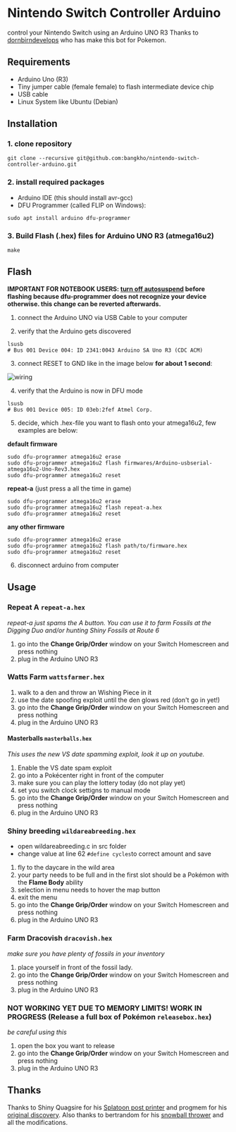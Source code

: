 # Nintendo Switch Controller Arduino

control your Nintendo Switch using an Arduino UNO R3
Thanks to [dornbirndevelops](github.com:dornbirndevelops/nintendo-switch-controller-arduino.git) who has make this bot for Pokemon.

## Requirements

- Arduino Uno (R3)
- Tiny jumper cable (female female) to flash intermediate device chip
- USB cable
- Linux System like Ubuntu (Debian)

## Installation

### 1. clone repository

```
git clone --recursive git@github.com:bangkho/nintendo-switch-controller-arduino.git
```

### 2. install required packages

- Arduino IDE (this should install avr-gcc)
- DFU Programmer (called FLIP on Windows):

```
sudo apt install arduino dfu-programmer
```

### 3. Build Flash (.hex) files for Arduino UNO R3 (atmega16u2)

```
make
```

## Flash

**IMPORTANT FOR NOTEBOOK USERS: [turn off autosuspend](https://unix.stackexchange.com/questions/91027/how-to-disable-usb-autosuspend-on-kernel-3-7-10-or-above) before flashing because dfu-programmer does not recognize your device otherwise. this change can be reverted afterwards.**

1. connect the Arduino UNO via USB Cable to your computer

2. verify that the Arduino gets discovered

```
lsusb
# Bus 001 Device 004: ID 2341:0043 Arduino SA Uno R3 (CDC ACM)
```

3. connect RESET to GND like in the image below **for about 1 second**:

![wiring](https://www.arduino.cc/en/uploads/Hacking/Uno-front-DFU-reset.png)

4. verify that the Arduino is now in DFU mode

```
lsusb
# Bus 001 Device 005: ID 03eb:2fef Atmel Corp.
```

5. decide, which .hex-file you want to flash onto your atmega16u2, few examples are below:

**default firmware**

```
sudo dfu-programmer atmega16u2 erase
sudo dfu-programmer atmega16u2 flash firmwares/Arduino-usbserial-atmega16u2-Uno-Rev3.hex
sudo dfu-programmer atmega16u2 reset
```

**repeat-a** (just press a all the time in game)

```
sudo dfu-programmer atmega16u2 erase
sudo dfu-programmer atmega16u2 flash repeat-a.hex
sudo dfu-programmer atmega16u2 reset
```

**any other firmware**

```
sudo dfu-programmer atmega16u2 erase
sudo dfu-programmer atmega16u2 flash path/to/firmware.hex
sudo dfu-programmer atmega16u2 reset
```

6. disconnect arduino from computer

## Usage

### Repeat A `repeat-a.hex`

_repeat-a just spams the A button. You can use it to farm Fossils at the Digging Duo and/or hunting Shiny Fossils at Route 6_

1. go into the **Change Grip/Order** window on your Switch Homescreen and press nothing
2. plug in the Arduino UNO R3

### Watts Farm `wattsfarmer.hex`

1. walk to a den and throw an Wishing Piece in it
2. use the date spoofing exploit until the den glows red (don't go in yet!)
3. go into the **Change Grip/Order** window on your Switch Homescreen and press nothing
4. plug in the Arduino UNO R3

#### Masterballs `masterballs.hex`

_This uses the new VS date spamming exploit, look it up on youtube._

1. Enable the VS date spam exploit
2. go into a Pokécenter right in front of the computer
3. make sure you can play the lottery today (do not play yet)
4. set you switch clock settigns to manual mode
5. go into the **Change Grip/Order** window on your Switch Homescreen and press nothing
6. plug in the Arduino UNO R3

### Shiny breeding `wildareabreeding.hex`

- open wildareabreeding.c in src folder
- change value at line 62 `#define cycles`to correct amount and save

1. fly to the daycare in the wild area
2. your party needs to be full and in the first slot should be a Pokémon with the **Flame Body** ability
3. selection in menu needs to hover the map button
4. exit the menu
5. go into the **Change Grip/Order** window on your Switch Homescreen and press nothing
6. plug in the Arduino UNO R3

### Farm Dracovish `dracovish.hex`

_make sure you have plenty of fossils in your inventory_

1. place yourself in front of the fossil lady.
2. go into the **Change Grip/Order** window on your Switch Homescreen and press nothing
3. plug in the Arduino UNO R3

### NOT WORKING YET DUE TO MEMORY LIMITS! WORK IN PROGRESS (Release a full box of Pokémon `releasebox.hex`)

_be careful using this_

1. open the box you want to release
2. go into the **Change Grip/Order** window on your Switch Homescreen and press nothing
3. plug in the Arduino UNO R3

## Thanks

Thanks to Shiny Quagsire for his [Splatoon post printer](https://github.com/shinyquagsire23/Switch-Fightstick) and progmem for his [original discovery](https://github.com/progmem/Switch-Fightstick).
Also thanks to bertrandom for his [snowball thrower](https://github.com/bertrandom/snowball-thrower) and all the modifications.

